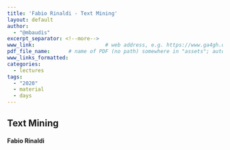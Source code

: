 ```yaml
---
title: 'Fabio Rinaldi - Text Mining'
layout: default
author:
  - "@mbaudis"
excerpt_separator: <!--more-->
www_link: 						# web address, e.g. https://www.ga4gh.org; auto-linked
pdf_file_name: 		# name of PDF (no path) somewhere in "assets"; auto-linked
www_links_formatted:
categories:
  - lectures
tags:
  - "2020"
  - material
  - days
---
```


## Text Mining
#### Fabio Rinaldi

<!--more-->

